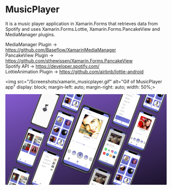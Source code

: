 # MusicPlayer
It is a music player application in Xamarin.Forms that retrieves data from Spotify and uses Xamarin.Forms.Lottie, Xamarin.Forms.PancakeView and MediaManager plugins.

MediaManager Plugin -> https://github.com/Baseflow/XamarinMediaManager </br>
PancakeView Plugin -> https://github.com/sthewissen/Xamarin.Forms.PancakeView </br>
Spotify API -> https://developer.spotify.com/ </br>
LottieAnimation Plugin -> https://github.com/airbnb/lottie-android

<img src="/Screenshots/xamarin_musicplayer.gif" alt="Gif of MusicPlayer app"   display: block;
  margin-left: auto;
  margin-right: auto;
  width: 50%;>

<img src="/Screenshots/1.png" alt="screenshots of MusicPlayer app">


